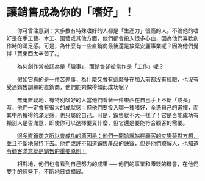 # 讓銷售成為你的「嗜好」！

&emsp;&emsp;你可曾注意到：大多數有特殊嗜好的人都是「生產力」很高的人。不論他的嗜好是在手工藝、木工、園藝或其他方面，他們都會投入很多心血，因為他們喜歡創作時的滿足感。可是，為什麼有一些直銷商最後還是放棄安麗事業呢？因為他們覺得「賣東西太辛苦了。」

&emsp;&emsp;為何創作常被認為是「趣事」，而銷售卻被當作是「工作」呢？

&emsp;&emsp;假如它真的是一件苦差事，為什麼又會有這麼多在加入前都沒有經驗，也沒有受過銷售訓練的直銷商，他們能夠做得如此成功呢？

&emsp;&emsp;無庸置疑地，有特別嗜好的人當他們看著一件東西在自己手上不斷「成長」時，他們一定會有很大的成就感；但他們要投入哪一種嗜好，全憑自己的選擇，而其中所獲得的滿足感，也只屬於自己。可是，銷售就不大一樣了！它是否能成功有賴別人是否滿意，即使你可以選擇要賣什麼，但它還是要能符合顧客的需要。

&emsp;&emsp;[很多直銷商之所以會成功的原因是：他們一開始就站在顧客的立場替對方想，並且不斷地保持下去。他們或許不知道銷售產品的訣竅，但是他們瞭解人，也知道令顧客滿意就是銷售的重要原則！]()

&emsp;&emsp;相對地，他們也會看到自己努力的成果 ── 他們的事業和賺錢的機會，在他們雙手的經營下，不斷地日益擴展。

